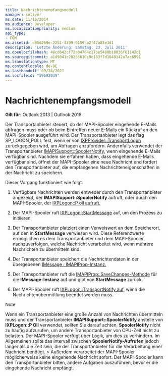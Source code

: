 ```yaml
---
title: Nachrichtenempfangsmodell
manager: soliver
ms.date: 11/16/2014
ms.audience: Developer
ms.localizationpriority: medium
api_type:
- COM
ms.assetid: d85d269e-2251-4399-9159-a2f47a85e3d1
description: 'Letzte Änderung: Samstag, 23. Juli 2011'
ms.openlocfilehash: 48cd642cf72a04764c17be5480b10036f61142d1
ms.sourcegitcommit: a1d9041c20256616c9c183f7d1049142a7ac6991
ms.translationtype: MT
ms.contentlocale: de-DE
ms.lasthandoff: 09/24/2021
ms.locfileid: "59592039"
---
```

# <a name="message-reception-model"></a>Nachrichtenempfangsmodell

  
  
**Gilt für**: Outlook 2013 | Outlook 2016 
  
Der Transportanbieter steuert, ob der MAPI-Spooler eingehende E-Mails abfragen muss oder ob beim Eintreffen neuer E-Mails ein Rückruf an den MAPI-Spooler ausgeführt wird. Der Transportanbieter legt das flag SP_LOGON_POLL fest, wenn er von [IXPProvider::TransportLogon](ixpprovider-transportlogon.md) zurückgegeben wird, um Abfragen anzufordern. Andernfalls verwendet der Transportanbieter [IMAPISupport::SpoolerNotify,](imapisupport-spoolernotify.md) wenn eingehende E-Mails verfügbar sind. Nachdem sie erfahren haben, dass eingehende E-Mails verfügbar sind, öffnet der MAPI-Spooler eine neue Nachricht und fordert den Transportanbieter auf, die empfangenen Nachrichteneigenschaften in der Nachricht zu speichern. 
  
Dieser Vorgang funktioniert wie folgt:
  
1. Verfügbare Nachrichten werden entweder durch den Transportanbieter angezeigt, der **IMAPISupport::SpoolerNotify** aufruft, oder durch den MAPI-Spooler, der [IXPLogon::P oll aufruft.](ixplogon-poll.md)
    
2. Der MAPI-Spooler ruft [IXPLogon::StartMessage](ixplogon-startmessage.md) auf, um den Prozess zu initiieren. 
    
3. Der Transportanbieter platziert einen Verweiswert an dem Speicherort, auf den in **StartMessage** verwiesen wird. Diese Referenzwerte ermöglichen es dem Transportanbieter und dem MAPI-Spooler, nachzuverfolgen, welche Nachricht verarbeitet wird, wenn mehrere Nachrichten zu übermitteln sind.
    
4. Der Transportanbieter speichert die Nachrichtendaten in der übergebenen [IMessage : IMAPIProp-Instanz.](imessageimapiprop.md) 
    
5. Der Transportanbieter ruft die [IMAPIProp::SaveChanges-Methode](imapiprop-savechanges.md) für die **IMessage-Instanz** auf und gibt von **StartMessage** zurück.
    
6. Der MAPI-Spooler ruft [IXPLogon::TransportNotify auf,](ixplogon-transportnotify.md) wenn die Nachrichtenübermittlung beendet werden muss. 
    
> [!NOTE]
> Wenn ein Transportanbieter eine große Anzahl von Nachrichten übermitteln muss und der Transportanbieter **IMAPISupport::SpoolerNotify** anstelle von **IXPLogon::P Oll** verwendet, sollten Sie darauf achten, **SpoolerNotify** nicht zu häufig aufzurufen, um andere Transportanbieter von CPU-Zeit nicht zu belasten. Der MAPI-Spooler verfügt über Logik, um dies zu verhindern. Im Allgemeinen sollte das Intervall zwischen **SpoolerNotify-Aufrufen** jedoch länger als die Zeit sein, die der Transportanbieter für die Verarbeitung einer Nachricht benötigt. > Außerdem verarbeitet der MAPI-Spooler möglicherweise keine eingehende Nachricht sofort. Der MAPI-Spooler kann den Transportanbieter bitten, andere Aufgaben auszuführen, bevor er die eingehende Nachricht empfängt. 
  

